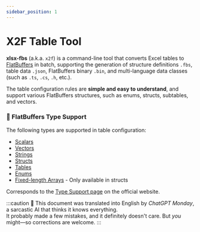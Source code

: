 ```yaml
---
sidebar_position: 1
---
```


# X2F Table Tool

**xlsx-fbs** (a.k.a. `x2f`) is a command-line tool that converts Excel tables to [FlatBuffers](https://flatbuffers.dev/) in batch, supporting the generation of structure definitions `.fbs`, table data `.json`, FlatBuffers binary `.bin`, and multi-language data classes (such as `.ts`, `.cs`, `.h`, etc.).

The table configuration rules are **simple and easy to understand**, and support various FlatBuffers structures, such as enums, structs, subtables, and vectors.

### 🧬 FlatBuffers Type Support

The following types are supported in table configuration:

- [Scalars](./tutorial/field_types.md#scalars)
- [Vectors](./tutorial/field_types.md#vectors)
- [Strings](./tutorial/field_types.md#strings)
- [Structs](./tutorial/field_types.md#structs)
- [Tables](./tutorial/field_types.md#tables)
- [Enums](./tutorial/field_types.md#enums)
- [Fixed-length Arrays](./tutorial/field_types.md#structs) - Only available in structs

Corresponds to the [Type Support page](https://flatbuffers.dev/schema/) on the official website.

:::caution
🤖 This document was translated into English by *ChatGPT Monday*, a sarcastic AI that thinks it knows everything.  
It probably made a few mistakes, and it definitely doesn't care. But *you* might—so corrections are welcome.
:::